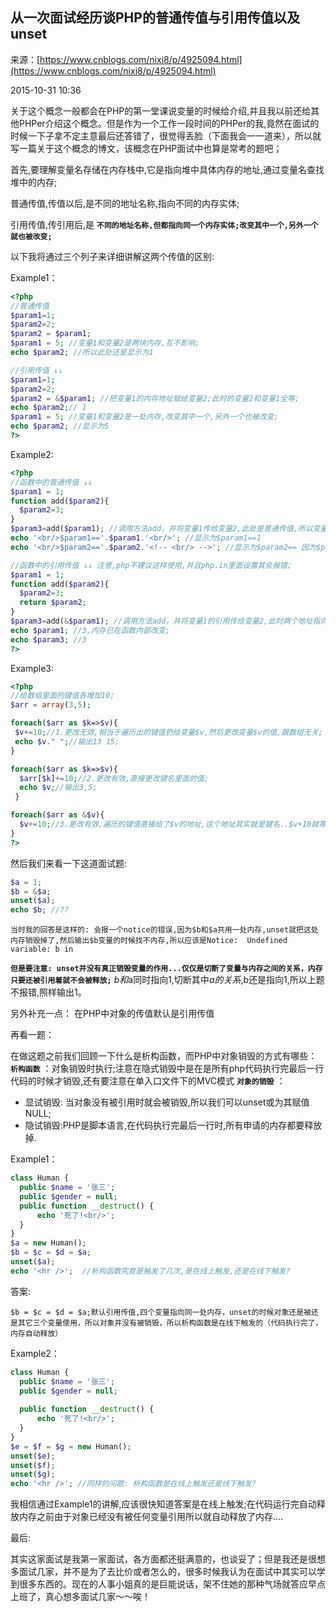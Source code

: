 ## 从一次面试经历谈PHP的普通传值与引用传值以及unset

来源：[https://www.cnblogs.com/nixi8/p/4925094.html](https://www.cnblogs.com/nixi8/p/4925094.html)

2015-10-31 10:36


关于这个概念一般都会在PHP的第一堂课说变量的时候给介绍,并且我以前还给其他PHPer介绍这个概念。但是作为一个工作一段时间的PHPer的我,竟然在面试的时候一下子拿不定主意最后还答错了，很觉得丢脸（下面我会一一道来），所以就写一篇关于这个概念的博文，该概念在PHP面试中也算是常考的题吧；


首先,要理解变量名存储在内存栈中,它是指向堆中具体内存的地址,通过变量名查找堆中的内存;

普通传值,传值以后,是不同的地址名称,指向不同的内存实体;

引用传值,传引用后,是 **`不同的地址名称,但都指向同一个内存实体;改变其中一个,另外一个就也被改变;`** 

以下我将通过三个列子来详细讲解这两个传值的区别:

Example1：

```php
<?php
//普通传值
$param1=1; 
$param2=2; 
$param2 = $param1; 
$param1 = 5; //变量1和变量2是两块内存,互不影响;
echo $param2; //所以此处还是显示为1

//引用传值 ↓↓
$param1=1; 
$param2=2; 
$param2 = &$param1; //把变量1的内存地址赋给变量2;此时的变量2和变量1全等;
echo $param2;// 1
$param1 = 5; //变量1和变量2是一处内存,改变其中一个,另外一个也被改变;
echo $param2; //显示为5
?>
```

Example2:

```php
<?php
//函数中的普通传值 ↓↓
$param1 = 1; 
function add($param2){
  $param2=3; 
}
$param3=add($param1); //调用方法add，并将变量1传给变量2,此处是普通传值,所以变量1和变量2是两处内存,互不影响;
echo '<br/>$param1=='.$param1.'<br/>'; //显示为$param1==1
echo '<br/>$param2=='.$param2.'<!-- <br/> -->'; //显示为$param2== 因为$param2是局部变量，函数运行完了以后就自动销毁,其不能影响全局

//函数中的引用传值 ↓↓ 注意,php不建议这样使用,并且php.in里面设置其会报错;
$param1 = 1; 
function add($param2){
  $param2=3; 
  return $param2;
}
$param3=add(&$param1); //调用方法add，并将变量1的引用传给变量2,此时两个地址指向同一内存,改变其中一个,另外一个也要被改变;
echo $param1; //3,内存已在函数内部改变;
echo $param3; //3 
?>
```

Example3:

```php
<?php
//给数组里面的键值各增加10;
$arr = array(3,5);

foreach($arr as $k=>$v){
 $v+=10;//1.更改无效,相当于遍历出的键值扔给变量$v,然后更改变量$v的值,跟数组无关;
 echo $v." ";//输出13 15;
}

foreach($arr as $k=>$v){
  $arr[$k]+=10;//2.更改有效,直接更改键名里面的值;
  echo $v;//输出3,5;
 }  

foreach($arr as &$v){
  $v+=10;//3.更改有效,遍历的键值直接给了$v的地址,这个地址其实就是键名..$v+10就等于$arr[$k]+10;
} 
?>
```

然后我们来看一下这道面试题:

```php
$a = 1;
$b = &$a;
unset($a);
echo $b; //??
```

```
当时我的回答是这样的: 会报一个notice的错误,因为$b和$a共用一处内存,unset就把这处内存销毁掉了,然后输出$b变量的时候找不内存,所以应该是Notice:  Undefined variable: b in
```
 **`但是要注意: unset并没有真正销毁变量的作用...仅仅是切断了变量与内存之间的关系，内存只要还被引用着就不会被释放;`**  $b和$a同时指向1,切断其中$a的关系,$b还是指向1,所以上题不报错,照样输出1。

另外补充一点： 在PHP中对象的传值默认是引用传值

再看一题：

在做这题之前我们回顾一下什么是析构函数，而PHP中对象销毁的方式有哪些：
 **`析构函数`** ：对象销毁时执行;注意在隐式销毁中是在是所有php代码执行完最后一行代码的时候才销毁,还有要注意在单入口文件下的MVC模式
 **`对象的销毁`** ：


* 显试销毁: 当对象没有被引用时就会被销毁,所以我们可以unset或为其赋值NULL;
* 隐试销毁:PHP是脚本语言,在代码执行完最后一行时,所有申请的内存都要释放掉.


Example1：

```php
class Human { 
  public $name = '张三'; 
  public $gender = null; 
  public function __destruct() { 
      echo '死了!<br/>'; 
  } 
} 
$a = new Human(); 
$b = $c = $d = $a;
unset($a);  
echo '<hr />';  //析构函数究竟是触发了几次,是在线上触发,还是在线下触发?
```

答案:

```
$b = $c = $d = $a;默认引用传值,四个变量指向同一处内存，unset的时候对象还是被还是其它三个变量使用，所以对象并没有被销毁，所以析构函数是在线下触发的（代码执行完了，内存自动释放）
```

Example2：

```php
class Human { 
  public $name = '张三'; 
  public $gender = null; 
   
  public function __destruct() { 
      echo '死了!<br/>'; 
  } 
} 
$e = $f = $g = new Human(); 
unset($e); 
unset($f); 
unset($g); 
echo '<hr />'; //同样的问题: 析构函数是在线上触发还是线下触发?
```

我相信通过Example1的讲解,应该很快知道答案是在线上触发;在代码运行完自动释放内存之前由于对象已经没有被任何变量引用所以就自动释放了内存....

最后:


其实这家面试是我第一家面试，各方面都还挺满意的，也谈妥了；但是我还是很想多面试几家，并不是为了去比价或者怎么的，很多时候我认为在面试中其实可以学到很多东西的。现在的人事小姐真的是巨能说话，架不住她的那种气场就答应早点上班了，真心想多面试几家～～唉！

